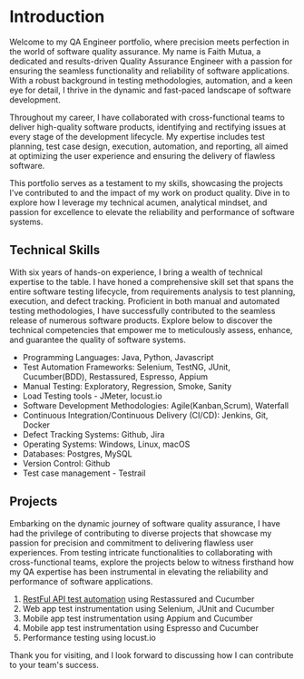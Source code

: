 # Introduction

Welcome to my QA Engineer portfolio, where precision meets perfection in the world of software quality assurance. My name is Faith Mutua, a dedicated and results-driven Quality Assurance Engineer with a passion for ensuring the seamless functionality and reliability of software applications. With a robust background in testing methodologies, automation, and a keen eye for detail, I thrive in the dynamic and fast-paced landscape of software development.

Throughout my career, I have collaborated with cross-functional teams to deliver high-quality software products, identifying and rectifying issues at every stage of the development lifecycle. My expertise includes test planning, test case design, execution, automation, and reporting, all aimed at optimizing the user experience and ensuring the delivery of flawless software.

This portfolio serves as a testament to my skills, showcasing the projects I've contributed to and the impact of my work on product quality. Dive in to explore how I leverage my technical acumen, analytical mindset, and passion for excellence to elevate the reliability and performance of software systems.

## Technical Skills
With six years of hands-on experience, I bring a wealth of technical expertise to the table. I have honed a comprehensive skill set that spans the entire software testing lifecycle, from requirements analysis to test planning, execution, and defect tracking. Proficient in both manual and automated testing methodologies, I have successfully contributed to the seamless release of numerous software products. Explore below to discover the technical competencies that empower me to meticulously assess, enhance, and guarantee the quality of software systems.

  - Programming Languages: Java, Python, Javascript
  - Test Automation Frameworks: Selenium, TestNG, JUnit, Cucumber(BDD), Restassured, Espresso, Appium
  - Manual Testing: Exploratory, Regression, Smoke, Sanity
  - Load Testing tools - JMeter, locust.io
  - Software Development Methodologies: Agile(Kanban,Scrum), Waterfall
  - Continuous Integration/Continuous Delivery (CI/CD): Jenkins, Git, Docker
  - Defect Tracking Systems: Github, Jira
  - Operating Systems: Windows, Linux, macOS
  - Databases: Postgres, MySQL
  - Version Control: Github
  - Test case management - Testrail

## Projects
Embarking on the dynamic journey of software quality assurance, I have had the privilege of contributing to diverse projects that showcase my passion for precision and commitment to delivering flawless user experiences. From testing intricate functionalities to collaborating with cross-functional teams, explore the projects below to witness firsthand how my QA expertise has been instrumental in elevating the reliability and performance of software applications.

  1. [RestFul API test automation](https://github.com/faith-mutua/restassured/tree/main/api-automation) using Restassured and Cucumber
  2. Web app test instrumentation using Selenium, JUnit and Cucumber
  3. Mobile app test instrumentation using Appium and Cucumber
  4. Mobile app test instrumentation using Espresso and Cucumber
  5. Performance testing using locust.io


Thank you for visiting, and I look forward to discussing how I can contribute to your team's success.
